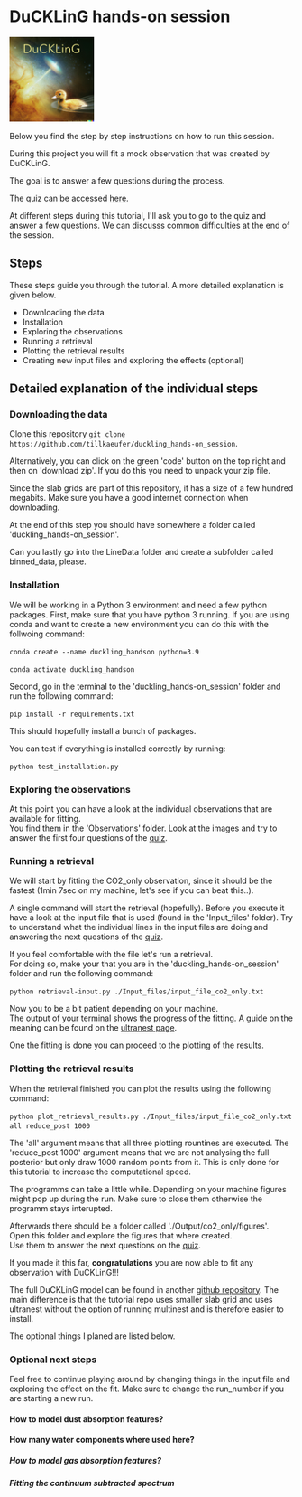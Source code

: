 # DuCKLinG hands-on session


<img src="./DuCKLinG_logo.png" width="150" />

Below you find the step by step instructions on how to run this session.  

During this project you will fit a mock observation that was created by DuCKLinG.

The goal is to answer a few questions during the process.

The quiz can be accessed [here](https://www.canva.com/design/DAGe7S1YAoM/UEEmq63JZn2cyPYtBioAJQ/edit?utm_content=DAGe7S1YAoM&utm_campaign=designshare&utm_medium=link2&utm_source=sharebutton).

At different steps during this tutorial, I'll ask you to go to the quiz and answer a few questions. We can discusss common difficulties at the end of the session.

## Steps

These steps guide you through the tutorial. A more detailed explanation is given below. 

- Downloading the data
- Installation
- Exploring the observations
- Running a retrieval
- Plotting the retrieval results
- Creating new input files and exploring the effects (optional)

## Detailed explanation of the individual steps

### Downloading the data
Clone this repository `git clone https://github.com/tillkaeufer/duckling_hands-on_session`.

Alternatively, you can click on the green 'code' button on the top right and then on 'download zip'.
If you do this you need to unpack your zip file.

Since the slab grids are part of this repository, it has a size of a few hundred megabits. 
Make sure you have a good internet connection when downloading.

At the end of this step you should have somewhere a folder called 'duckling_hands-on_session'.

Can you lastly go into the LineData folder and create a subfolder called binned_data, please.

### Installation
We will be working in a Python 3 environment and need a few python packages.
First, make sure that you have python 3 running. If you are using conda and want to create a new environment you can do this with the follwoing command:

`conda create --name duckling_handson python=3.9`  

`conda activate duckling_handson`

Second, go in the terminal to the 'duckling_hands-on_session' folder and run the following command:

`pip install -r requirements.txt` 

This should hopefully install a bunch of packages.

You can test if everything is installed correctly by running:

`python test_installation.py` 

### Exploring the observations

At this point you can have a look at the individual observations that are available for fitting.  
You find them in the 'Observations' folder. 
Look at the images and try to answer the first four questions of the [quiz](https://www.canva.com/design/DAGe7S1YAoM/UEEmq63JZn2cyPYtBioAJQ/edit?utm_content=DAGe7S1YAoM&utm_campaign=designshare&utm_medium=link2&utm_source=sharebutton).

### Running a retrieval

We will start by fitting the CO2_only observation, since it should be the fastest (1min 7sec on my machine, let's see if you can beat this..).

A single command will start the retrieval (hopefully).
Before you execute it have a look at the input file that is used (found in the 'Input_files' folder).
Try to understand what the individual lines in the input files are doing and answering the next questions of the [quiz](https://www.canva.com/design/DAGe7S1YAoM/UEEmq63JZn2cyPYtBioAJQ/edit?utm_content=DAGe7S1YAoM&utm_campaign=designshare&utm_medium=link2&utm_source=sharebutton).

  
If you feel comfortable with the file let's run a retrieval.  
For doing so, make your that you are in the 'duckling_hands-on_session' folder and run the following command:

`python retrieval-input.py ./Input_files/input_file_co2_only.txt`

Now you to be a bit patient depending on your machine.  
The output of your terminal shows the progress of the fitting. A guide on the meaning can be found on the [ultranest page](https://johannesbuchner.github.io/UltraNest/issues.html#what-does-the-live-point-display-mean).

One the fitting is done you can proceed to the plotting of the results.

### Plotting the retrieval results

When the retrieval finished you can plot the results using the following command:

`python plot_retrieval_results.py ./Input_files/input_file_co2_only.txt all reduce_post 1000`

The 'all' argument means that all three plotting rountines are executed. The 'reduce_post 1000' argument means that we are not analysing the full posterior but only draw 1000 random points from it. This is only done for this tutorial to increase the computational speed.  

The programms can take a little while. Depending on your machine figures might pop up during the run. Make sure to close them otherwise the programm stays interupted.

Afterwards there should be a folder called './Output/co2_only/figures'.  
Open this folder and explore the figures that where created.  
Use them to answer the next questions on the [quiz](https://www.canva.com/design/DAGe7S1YAoM/UEEmq63JZn2cyPYtBioAJQ/edit?utm_content=DAGe7S1YAoM&utm_campaign=designshare&utm_medium=link2&utm_source=sharebutton).

If you made it this far, **congratulations** you are now able to fit any observation with DuCKLinG!!!  

The full DuCKLinG model can be found in another [github repository](https://github.com/tillkaeufer/DuCKLinG). The main difference is that the tutorial repo uses smaller slab grid and uses ultranest without the option of running multinest and is therefore easier to install.  

The optional things I planed are listed below.

### Optional next steps

Feel free to continue playing around by changing things in the input file and exploring the effect on the fit. Make sure to change the run_number if you are starting a new run.

#### How to model dust absorption features?

#### How many water components where used here?

##### How to model gas absorption features?

##### Fitting the continuum subtracted spectrum


